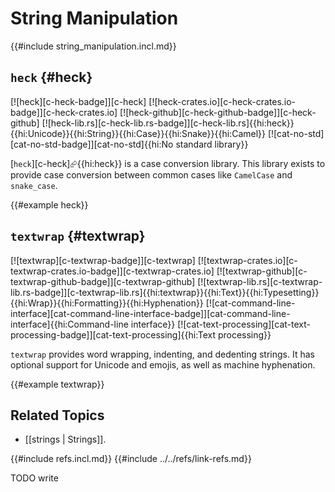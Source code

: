 # String Manipulation

{{#include string_manipulation.incl.md}}

## `heck` {#heck}

[![heck][c-heck-badge]][c-heck] [![heck-crates.io][c-heck-crates.io-badge]][c-heck-crates.io] [![heck-github][c-heck-github-badge]][c-heck-github] [![heck-lib.rs][c-heck-lib.rs-badge]][c-heck-lib.rs]{{hi:heck}}{{hi:Unicode}}{{hi:String}}{{hi:Case}}{{hi:Snake}}{{hi:Camel}} [![cat-no-std][cat-no-std-badge]][cat-no-std]{{hi:No standard library}}

[`heck`][c-heck]⮳{{hi:heck}} is a case conversion library. This library exists to provide case conversion between common cases like `CamelCase` and `snake_case`.

{{#example heck}}

## `textwrap` {#textwrap}

[![textwrap][c-textwrap-badge]][c-textwrap] [![textwrap-crates.io][c-textwrap-crates.io-badge]][c-textwrap-crates.io] [![textwrap-github][c-textwrap-github-badge]][c-textwrap-github] [![textwrap-lib.rs][c-textwrap-lib.rs-badge]][c-textwrap-lib.rs]{{hi:textwrap}}{{hi:Text}}{{hi:Typesetting}}{{hi:Wrap}}{{hi:Formatting}}{{hi:Hyphenation}} [![cat-command-line-interface][cat-command-line-interface-badge]][cat-command-line-interface]{{hi:Command-line interface}} [![cat-text-processing][cat-text-processing-badge]][cat-text-processing]{{hi:Text processing}}

`textwrap` provides word wrapping, indenting, and dedenting strings. It has optional support for Unicode and emojis, as well as machine hyphenation.

{{#example textwrap}}

## Related Topics

- [[strings | Strings]].

{{#include refs.incl.md}}
{{#include ../../refs/link-refs.md}}

<div class="hidden">
TODO write
</div>
